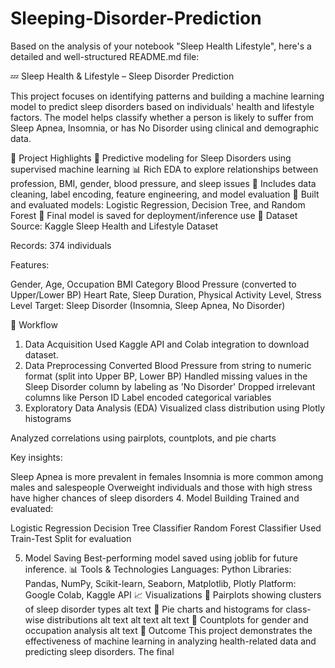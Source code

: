 # Sleeping-Disorder-Prediction


Based on the analysis of your notebook "Sleep Health Lifestyle", here's a detailed and well-structured README.md file:

💤 Sleep Health & Lifestyle – Sleep Disorder Prediction

This project focuses on identifying patterns and building a machine learning model to predict sleep disorders based on individuals' health and lifestyle factors. The model helps classify whether a person is likely to suffer from Sleep Apnea, Insomnia, or has No Disorder using clinical and demographic data.

📌 Project Highlights
🧠 Predictive modeling for Sleep Disorders using supervised machine learning
📊 Rich EDA to explore relationships between profession, BMI, gender, blood pressure, and sleep issues
🧼 Includes data cleaning, label encoding, feature engineering, and model evaluation
🤖 Built and evaluated models: Logistic Regression, Decision Tree, and Random Forest
💾 Final model is saved for deployment/inference use
📁 Dataset
Source: Kaggle Sleep Health and Lifestyle Dataset

Records: 374 individuals

Features:

Gender, Age, Occupation
BMI Category
Blood Pressure (converted to Upper/Lower BP)
Heart Rate, Sleep Duration, Physical Activity Level, Stress Level
Target: Sleep Disorder (Insomnia, Sleep Apnea, No Disorder)


🧪 Workflow
1. Data Acquisition
Used Kaggle API and Colab integration to download dataset.
2. Data Preprocessing
Converted Blood Pressure from string to numeric format (split into Upper BP, Lower BP)
Handled missing values in the Sleep Disorder column by labeling as 'No Disorder'
Dropped irrelevant columns like Person ID
Label encoded categorical variables
3. Exploratory Data Analysis (EDA)
Visualized class distribution using Plotly histograms

Analyzed correlations using pairplots, countplots, and pie charts

Key insights:

Sleep Apnea is more prevalent in females
Insomnia is more common among males and salespeople
Overweight individuals and those with high stress have higher chances of sleep disorders
4. Model Building
Trained and evaluated:

Logistic Regression
Decision Tree Classifier
Random Forest Classifier
Used Train-Test Split for evaluation

5. Model Saving
Best-performing model saved using joblib for future inference.
📊 Tools & Technologies
Languages: Python
Libraries: Pandas, NumPy, Scikit-learn, Seaborn, Matplotlib, Plotly
Platform: Google Colab, Kaggle API
📈 Visualizations
📍 Pairplots showing clusters of sleep disorder types alt text
📍 Pie charts and histograms for class-wise distributions alt text alt text alt text
📍 Countplots for gender and occupation analysis alt text
🧠 Outcome
This project demonstrates the effectiveness of machine learning in analyzing health-related data and predicting sleep disorders. The final

